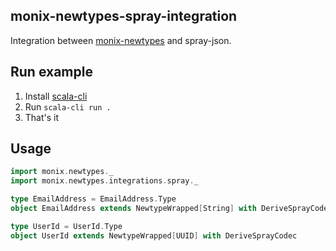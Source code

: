 ## monix-newtypes-spray-integration

Integration between [monix-newtypes](https://newtypes.monix.io/) and spray-json.

## Run example

1. Install [scala-cli](https://scala-cli.virtuslab.org/)
2. Run `scala-cli run .`
3. That's it

## Usage

```scala 
import monix.newtypes._
import monix.newtypes.integrations.spray._

type EmailAddress = EmailAddress.Type
object EmailAddress extends NewtypeWrapped[String] with DeriveSprayCodec

type UserId = UserId.Type
object UserId extends NewtypeWrapped[UUID] with DeriveSprayCodec
```
